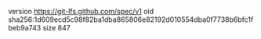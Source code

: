 version https://git-lfs.github.com/spec/v1
oid sha256:1d609ecd5c98f82ba1dba865806e82192d010554dba0f7738b6bfc1fbeb9a743
size 847
